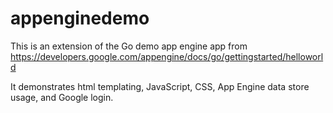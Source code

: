 appenginedemo
=============

This is an extension of the Go demo app engine app from https://developers.google.com/appengine/docs/go/gettingstarted/helloworld


It demonstrates html templating, JavaScript, CSS, App Engine data store usage, and Google login.